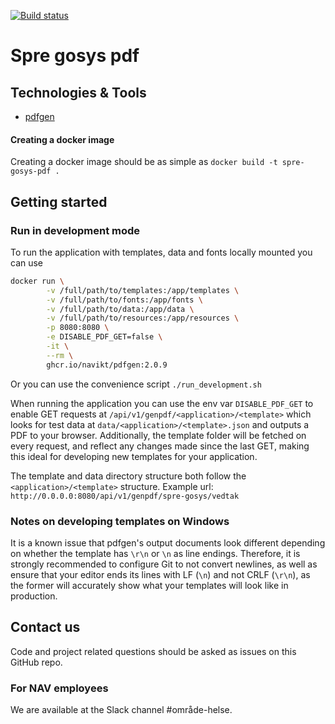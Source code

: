 [![Build status](https://github.com/navikt/spre-gosys-pdf/workflows/Deploy%20to%20dev%20and%20prod/badge.svg)](https://github.com/navikt/spre-gosys-pdf/workflows/Deploy%20to%20dev%20and%20prod/badge.svg)
# Spre gosys pdf

## Technologies & Tools

* [pdfgen](https://github.com/navikt/pdfgen)

#### Creating a docker image
Creating a docker image should be as simple as `docker build -t spre-gosys-pdf .`

## Getting started
### Run in development mode
To run the application with templates, data and fonts locally mounted you can use
```bash
docker run \
        -v /full/path/to/templates:/app/templates \
        -v /full/path/to/fonts:/app/fonts \
        -v /full/path/to/data:/app/data \
        -v /full/path/to/resources:/app/resources \
        -p 8080:8080 \
        -e DISABLE_PDF_GET=false \
        -it \
        --rm \
        ghcr.io/navikt/pdfgen:2.0.9
```

Or you can use the convenience script `./run_development.sh`

When running the application you can use the env var `DISABLE_PDF_GET` to enable GET requests at
`/api/v1/genpdf/<application>/<template>` which looks for test data at `data/<application>/<template>.json` and outputs
a PDF to your browser. Additionally, the template folder will be fetched on every request, and reflect any changes made
since the last GET, making this ideal for developing new templates for your application.

The template and data directory structure both follow the `<application>/<template>` structure.
Example url: `http://0.0.0.0:8080/api/v1/genpdf/spre-gosys/vedtak`

### Notes on developing templates on Windows
It is a known issue that pdfgen's output documents look different depending on whether the template
has `\r\n` or `\n` as line endings. Therefore, it is strongly recommended to configure Git to not convert newlines, as well as ensure that your editor ends its lines with LF (`\n`) and not CRLF (`\r\n`), as the former will accurately show what your
templates will look like in production.

## Contact us
Code and project related questions should be asked as issues on this GitHub repo.

### For NAV employees
We are available at the Slack channel #område-helse.
